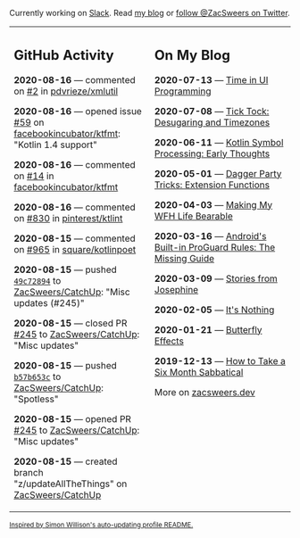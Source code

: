 Currently working on [Slack](https://slack.com/). Read [my blog](https://zacsweers.dev/) or [follow @ZacSweers on Twitter](https://twitter.com/ZacSweers).

<table><tr><td valign="top" width="50%">

## GitHub Activity
<!-- githubActivity starts -->
**2020-08-16** — commented on [#2](https://github.com/pdvrieze/xmlutil/issues/2#issuecomment-674557646) in [pdvrieze/xmlutil](https://api.github.com/repos/pdvrieze/xmlutil)

**2020-08-16** — opened issue [#59](https://api.github.com/repos/facebookincubator/ktfmt/issues/59) on [facebookincubator/ktfmt](https://api.github.com/repos/facebookincubator/ktfmt): "Kotlin 1.4 support"

**2020-08-16** — commented on [#14](https://github.com/facebookincubator/ktfmt/issues/14#issuecomment-674487325) in [facebookincubator/ktfmt](https://api.github.com/repos/facebookincubator/ktfmt)

**2020-08-16** — commented on [#830](https://github.com/pinterest/ktlint/issues/830#issuecomment-674484798) in [pinterest/ktlint](https://api.github.com/repos/pinterest/ktlint)

**2020-08-15** — commented on [#965](https://github.com/square/kotlinpoet/issues/965#issuecomment-674457250) in [square/kotlinpoet](https://api.github.com/repos/square/kotlinpoet)

**2020-08-15** — pushed [`49c72894`](https://api.github.com/repos/ZacSweers/CatchUp/commits/49c7289404bb68a8e554bd392b605bd84c35bdab) to [ZacSweers/CatchUp](https://api.github.com/repos/ZacSweers/CatchUp): "Misc updates (#245)"

**2020-08-15** — closed PR [#245](https://api.github.com/repos/ZacSweers/CatchUp/pulls/245) to [ZacSweers/CatchUp](https://api.github.com/repos/ZacSweers/CatchUp): "Misc updates"

**2020-08-15** — pushed [`b57b653c`](https://api.github.com/repos/ZacSweers/CatchUp/commits/b57b653c87c5922ad928bd8fcad63f53da9982fc) to [ZacSweers/CatchUp](https://api.github.com/repos/ZacSweers/CatchUp): "Spotless"

**2020-08-15** — opened PR [#245](https://api.github.com/repos/ZacSweers/CatchUp/pulls/245) to [ZacSweers/CatchUp](https://api.github.com/repos/ZacSweers/CatchUp): "Misc updates"

**2020-08-15** — created branch "z/updateAllTheThings" on [ZacSweers/CatchUp](https://api.github.com/repos/ZacSweers/CatchUp)
<!-- recent_releases ends -->
</td><td valign="top" width="50%">

## On My Blog
<!-- blog starts -->
**2020-07-13** — [Time in UI Programming](https://www.zacsweers.dev/time-in-ui/)

**2020-07-08** — [Tick Tock: Desugaring and Timezones](https://www.zacsweers.dev/ticktock-desugaring-timezones/)

**2020-06-11** — [Kotlin Symbol Processing: Early Thoughts](https://www.zacsweers.dev/kotlin-symbol-processor-early-thoughts/)

**2020-05-01** — [Dagger Party Tricks: Extension Functions](https://www.zacsweers.dev/dagger-party-tricks-extension-functions/)

**2020-04-03** — [Making My WFH Life Bearable](https://www.zacsweers.dev/making-wfh-life-bearable/)

**2020-03-16** — [Android's Built-in ProGuard Rules: The Missing Guide](https://www.zacsweers.dev/android-proguard-rules/)

**2020-03-09** — [Stories from Josephine](https://www.zacsweers.dev/stories-from-josephine/)

**2020-02-05** — [It's Nothing](https://www.zacsweers.dev/its-nothing/)

**2020-01-21** — [Butterfly Effects](https://www.zacsweers.dev/butterfly-effects/)

**2019-12-13** — [How to Take a Six Month Sabbatical](https://www.zacsweers.dev/how-to-take-a-six-month-sabbatical/)
<!-- blog ends -->
More on [zacsweers.dev](https://zacsweers.dev/)
</td></tr></table>

<sub><a href="https://simonwillison.net/2020/Jul/10/self-updating-profile-readme/">Inspired by Simon Willison's auto-updating profile README.</a></sub>